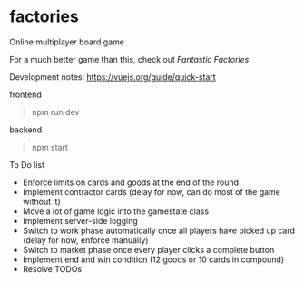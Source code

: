 # factories

Online multiplayer board game

For a much better game than this, check out _Fantastic Factories_

Development notes:
https://vuejs.org/guide/quick-start

frontend

> npm run dev

backend

> npm start

To Do list

- Enforce limits on cards and goods at the end of the round
- Implement contractor cards (delay for now, can do most of the game without it)
- Move a lot of game logic into the gamestate class
- Implement server-side logging
- Switch to work phase automatically once all players have picked up card (delay for now, enforce manually)
- Switch to market phase once every player clicks a complete button
- Implement end and win condition (12 goods or 10 cards in compound)
- Resolve TODOs
